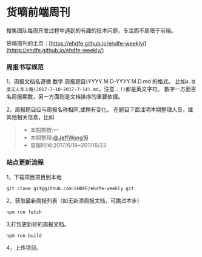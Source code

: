 # 货嘀前端周刊

搜集团队每周开发过程中遇到的有趣的技术问题，专注而不局限于前端。
   
货嘀周刊的主页：[https://ehdfe.github.io/ehdfe-weekly/](https://ehdfe.github.io/ehdfe-weekly/)

### 周报书写规范

1，周报文档名遵循 数字.周报题目(YYYY.M.D-YYYY.M.D.md 的格式。 比如`4.百度无人车上路(2017-7-10-2017-7-14).md`，注意 `.`  `()`都是英文字符。
数字一方面百名周报期数，另一方面则是文档排序的重要依据。

2，周报题目应与周报名称相同,或稍有变化。 在题目下面注明本期整理人员，或其他相关信息，比如

> - 本期期数:一     
> - 本期整理:[@JeffWong16](https://github.com/JeffWong16)
> - 周报时间:2017/6/19~2017/6/23 


### 站点更新流程

1，下载项目项目到本地
```
git clone git@github.com:EHDFE/ehdfe-weekly.git
```

2，获取最新周报列表（如无新添周报文档，可跳过本步）
```
npm run fetch
```

3,打包更新好的周报文档。
```
npm run build
```

4，上传项目。
